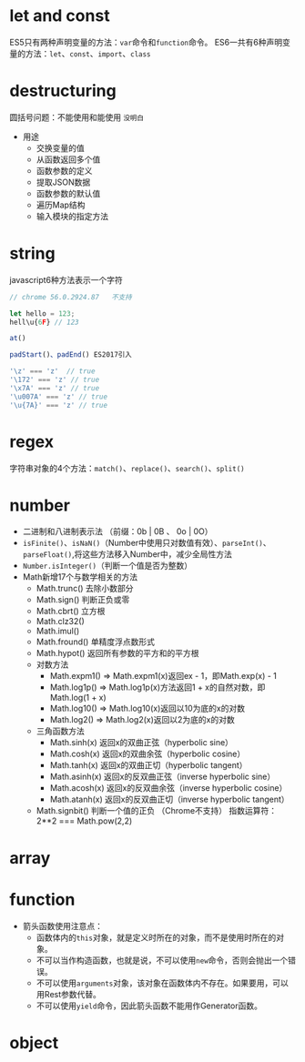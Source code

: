 # let and const
ES5只有两种声明变量的方法：`var`命令和`function`命令。
ES6一共有6种声明变量的方法：`let`、`const`、`import`、`class`

# destructuring
圆括号问题：不能使用和能使用 `没明白`
* 用途
    * 交换变量的值
    * 从函数返回多个值
    * 函数参数的定义
    * 提取JSON数据
    * 函数参数的默认值
    * 遍历Map结构
    * 输入模块的指定方法

# string
javascript6种方法表示一个字符
```javascript
// chrome 56.0.2924.87   不支持

let hello = 123;
hell\u{6F} // 123

at()

padStart()、padEnd() ES2017引入
```

```javascript
'\z' === 'z'  // true
'\172' === 'z' // true
'\x7A' === 'z' // true
'\u007A' === 'z' // true
'\u{7A}' === 'z' // true
```

# regex
字符串对象的4个方法：`match()`、`replace()`、`search()`、`split()`

# number
* 二进制和八进制表示法 （前缀：0b | 0B  、  0o | 0O）
* `isFinite()`、`isNaN()`（Number中使用只对数值有效）、`parseInt()`、`parseFloat()`,将这些方法移入Number中，减少全局性方法
* `Number.isInteger()`（判断一个值是否为整数）
* Math新增17个与数学相关的方法
    * Math.trunc() 去除小数部分
    * Math.sign() 判断正负或零
    * Math.cbrt() 立方根
    * Math.clz32()
    * Math.imul()
    * Math.fround() 单精度浮点数形式
    * Math.hypot() 返回所有参数的平方和的平方根
    * 对数方法
        * Math.expm1() => Math.expm1(x)返回ex - 1，即Math.exp(x) - 1
        * Math.log1p() => Math.log1p(x)方法返回1 + x的自然对数，即Math.log(1 + x)
        * Math.log10() => Math.log10(x)返回以10为底的x的对数
        * Math.log2() => Math.log2(x)返回以2为底的x的对数
    * 三角函数方法
        * Math.sinh(x) 返回x的双曲正弦（hyperbolic sine）
        * Math.cosh(x) 返回x的双曲余弦（hyperbolic cosine）
        * Math.tanh(x) 返回x的双曲正切（hyperbolic tangent）
        * Math.asinh(x) 返回x的反双曲正弦（inverse hyperbolic sine）
        * Math.acosh(x) 返回x的反双曲余弦（inverse hyperbolic cosine）
        * Math.atanh(x) 返回x的反双曲正切（inverse hyperbolic tangent）
    * Math.signbit() 判断一个值的正负 （Chrome不支持）
指数运算符： 2**2 === Math.pow(2,2)

# array


# function
* 箭头函数使用注意点：
    * 函数体内的`this`对象，就是定义时所在的对象，而不是使用时所在的对象。
    * 不可以当作构造函数，也就是说，不可以使用`new`命令，否则会抛出一个错误。
    * 不可以使用`arguments`对象，该对象在函数体内不存在。如果要用，可以用Rest参数代替。
    * 不可以使用`yield`命令，因此箭头函数不能用作Generator函数。


# object